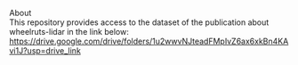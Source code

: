 About  
This repository provides access to the dataset of the publication about wheelruts-lidar in the link below:  
https://drive.google.com/drive/folders/1u2wwvNJteadFMpIvZ6ax6xkBn4KAvi1J?usp=drive_link
